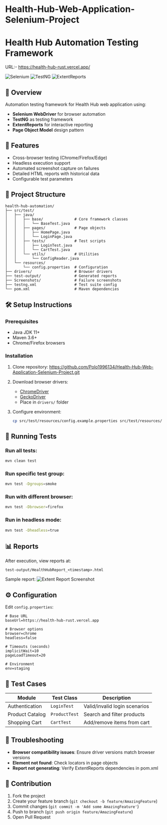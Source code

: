 # Health-Hub-Web-Application-Selenium-Project

# Health Hub Automation Testing Framework

URL:- https://health-hub-rust.vercel.app/

![Selenium](https://img.shields.io/badge/Selenium-4.1.2-green)
![TestNG](https://img.shields.io/badge/TestNG-7.4.0-red)
![ExtentReports](https://img.shields.io/badge/ExtentReports-5.0.9-blue)

## 📌 Overview
Automation testing framework for Health Hub web application using:
- **Selenium WebDriver** for browser automation
- **TestNG** as testing framework
- **ExtentReports** for interactive reporting
- **Page Object Model** design pattern

## 🚀 Features
- Cross-browser testing (Chrome/Firefox/Edge)
- Headless execution support
- Automated screenshot capture on failures
- Detailed HTML reports with historical data
- Configurable test parameters

## 📂 Project Structure
```
health-hub-automation/
├── src/test/
│   ├── java/
│   │   ├── base/              # Core framework classes
│   │   │   └── BaseTest.java
│   │   ├── pages/             # Page objects
│   │   │   ├── HomePage.java
│   │   │   └── LoginPage.java
│   │   ├── tests/             # Test scripts
│   │   │   ├── LoginTest.java
│   │   │   └── CartTest.java
│   │   └── utils/             # Utilities
│   │       └── ConfigReader.java
│   └── resources/
│       └── config.properties  # Configuration
├── drivers/                   # Browser drivers
├── test-output/               # Generated reports
├── Screenshots/               # Failure screenshots
├── testng.xml                 # Test suite config
└── pom.xml                    # Maven dependencies
```

## 🛠 Setup Instructions

### Prerequisites
- Java JDK 11+
- Maven 3.6+
- Chrome/Firefox browsers

### Installation
1. Clone repository:
https://github.com/Polo1996134/Health-Hub-Web-Application-Selenium-Project.git
2. Download browser drivers:
   - [ChromeDriver](https://chromedriver.chromium.org/)
   - [GeckoDriver](https://github.com/mozilla/geckodriver)
   - Place in `drivers/` folder

3. Configure environment:
   ```bash
   cp src/test/resources/config.example.properties src/test/resources/config.properties
   ```

## 🏃 Running Tests

### Run all tests:
```bash
mvn clean test
```

### Run specific test group:
```bash
mvn test -Dgroups=smoke
```

### Run with different browser:
```bash
mvn test -Dbrowser=firefox
```

### Run in headless mode:
```bash
mvn test -Dheadless=true
```

## 📊 Reports
After execution, view reports at:
```
test-output/HealthHubReport_<timestamp>.html
```

Sample report:
![Extent Report Screenshot](https://i.imgur.com/Jb6GX7y.png)

## ⚙ Configuration
Edit `config.properties`:
```properties
# Base URL
baseUrl=https://health-hub-rust.vercel.app

# Browser options
browser=chrome
headless=false

# Timeouts (seconds)
implicitWait=10
pageLoadTimeout=20

# Environment
env=staging
```

## 🧪 Test Cases
| Module       | Test Class        | Description                          |
|--------------|-------------------|--------------------------------------|
| Authentication | `LoginTest`      | Valid/invalid login scenarios        |
| Product Catalog | `ProductTest`    | Search and filter products           |
| Shopping Cart | `CartTest`       | Add/remove items from cart           |

## 🐛 Troubleshooting
- **Browser compatibility issues**: Ensure driver versions match browser versions
- **Element not found**: Check locators in page objects
- **Report not generating**: Verify ExtentReports dependencies in pom.xml

## 🤝 Contribution
1. Fork the project
2. Create your feature branch (`git checkout -b feature/AmazingFeature`)
3. Commit changes (`git commit -m 'Add some AmazingFeature'`)
4. Push to branch (`git push origin feature/AmazingFeature`)
5. Open Pull Request

